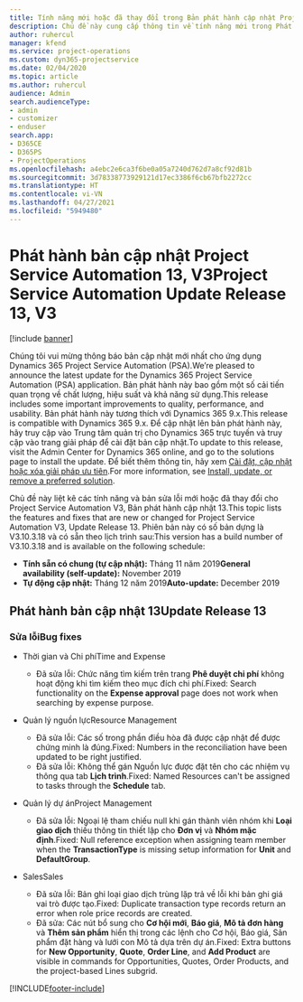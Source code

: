 ```yaml
---
title: Tính năng mới hoặc đã thay đổi trong Bản phát hành cập nhật Project Service Automation 13, V3
description: Chủ đề này cung cấp thông tin về tính năng mới trong Phát hành bản cập nhật Project Service Automation 13, V3.
author: ruhercul
manager: kfend
ms.service: project-operations
ms.custom: dyn365-projectservice
ms.date: 02/04/2020
ms.topic: article
ms.author: ruhercul
audience: Admin
search.audienceType:
- admin
- customizer
- enduser
search.app:
- D365CE
- D365PS
- ProjectOperations
ms.openlocfilehash: a4ebc2e6ca3f6be0a05a7240d762d7a8cf92d81b
ms.sourcegitcommit: 3d78338773929121d17ec3386f6cb67bfb2272cc
ms.translationtype: HT
ms.contentlocale: vi-VN
ms.lasthandoff: 04/27/2021
ms.locfileid: "5949480"
---
```

# <a name="project-service-automation-update-release-13-v3"></a><span data-ttu-id="cd5d9-103">Phát hành bản cập nhật Project Service Automation 13, V3</span><span class="sxs-lookup"><span data-stu-id="cd5d9-103">Project Service Automation Update Release 13, V3</span></span>

[!include [banner](../includes/psa-now-project-operations.md)]

<span data-ttu-id="cd5d9-104">Chúng tôi vui mừng thông báo bản cập nhật mới nhất cho ứng dụng Dynamics 365 Project Service Automation (PSA).</span><span class="sxs-lookup"><span data-stu-id="cd5d9-104">We’re pleased to announce the latest update for the Dynamics 365 Project Service Automation (PSA) application.</span></span> <span data-ttu-id="cd5d9-105">Bản phát hành này bao gồm một số cải tiến quan trọng về chất lượng, hiệu suất và khả năng sử dụng.</span><span class="sxs-lookup"><span data-stu-id="cd5d9-105">This release includes some important improvements to quality, performance, and usability.</span></span> <span data-ttu-id="cd5d9-106">Bản phát hành này tương thích với Dynamics 365 9.x.</span><span class="sxs-lookup"><span data-stu-id="cd5d9-106">This release is compatible with Dynamics 365 9.x.</span></span> <span data-ttu-id="cd5d9-107">Để cập nhật lên bản phát hành này, hãy truy cập vào Trung tâm quản trị cho Dynamics 365 trực tuyến và truy cập vào trang giải pháp để cài đặt bản cập nhật.</span><span class="sxs-lookup"><span data-stu-id="cd5d9-107">To update to this release, visit the Admin Center for Dynamics 365 online, and go to the solutions page to install the update.</span></span> <span data-ttu-id="cd5d9-108">Để biết thêm thông tin, hãy xem [Cài đặt, cập nhật hoặc xóa giải pháp ưu tiên](/power-platform/admin/install-remove-preferred-solution).</span><span class="sxs-lookup"><span data-stu-id="cd5d9-108">For more information, see [Install, update, or remove a preferred solution](/power-platform/admin/install-remove-preferred-solution).</span></span>

<span data-ttu-id="cd5d9-109">Chủ đề này liệt kê các tính năng và bản sửa lỗi mới hoặc đã thay đổi cho Project Service Automation V3, Bản phát hành cập nhật 13.</span><span class="sxs-lookup"><span data-stu-id="cd5d9-109">This topic lists the features and fixes that are new or changed for Project Service Automation V3, Update Release 13.</span></span> <span data-ttu-id="cd5d9-110">Phiên bản này có số bản dựng là V3.10.3.18 và có sẵn theo lịch trình sau:</span><span class="sxs-lookup"><span data-stu-id="cd5d9-110">This version has a build number of V3.10.3.18 and is available on the following schedule:</span></span>

- <span data-ttu-id="cd5d9-111">**Tính sẵn có chung (tự cập nhật):** Tháng 11 năm 2019</span><span class="sxs-lookup"><span data-stu-id="cd5d9-111">**General availability (self-update):** November 2019</span></span>
- <span data-ttu-id="cd5d9-112">**Tự động cập nhật:** Tháng 12 năm 2019</span><span class="sxs-lookup"><span data-stu-id="cd5d9-112">**Auto-update:** December 2019</span></span>


## <a name="update-release-13"></a><span data-ttu-id="cd5d9-113">Phát hành bản cập nhật 13</span><span class="sxs-lookup"><span data-stu-id="cd5d9-113">Update Release 13</span></span> 

### <a name="bug-fixes"></a><span data-ttu-id="cd5d9-114">Sửa lỗi</span><span class="sxs-lookup"><span data-stu-id="cd5d9-114">Bug fixes</span></span>

- <span data-ttu-id="cd5d9-115">Thời gian và Chi phí</span><span class="sxs-lookup"><span data-stu-id="cd5d9-115">Time and Expense</span></span>

     - <span data-ttu-id="cd5d9-116">Đã sửa lỗi: Chức năng tìm kiếm trên trang **Phê duyệt chi phí** không hoạt động khi tìm kiếm theo mục đích chi phí.</span><span class="sxs-lookup"><span data-stu-id="cd5d9-116">Fixed: Search functionality on the **Expense approval** page does not work when searching by expense purpose.</span></span>

- <span data-ttu-id="cd5d9-117">Quản lý nguồn lực</span><span class="sxs-lookup"><span data-stu-id="cd5d9-117">Resource Management</span></span>

     - <span data-ttu-id="cd5d9-118">Đã sửa lỗi: Các số trong phần điều hòa đã được cập nhật để được chứng minh là đúng.</span><span class="sxs-lookup"><span data-stu-id="cd5d9-118">Fixed: Numbers in the reconciliation have been updated to be right justified.</span></span>
     - <span data-ttu-id="cd5d9-119">Đã sửa lỗi: Không thể gán Nguồn lực được đặt tên cho các nhiệm vụ thông qua tab **Lịch trình**.</span><span class="sxs-lookup"><span data-stu-id="cd5d9-119">Fixed: Named Resources can't be assigned to tasks through the **Schedule** tab.</span></span>

- <span data-ttu-id="cd5d9-120">Quản lý dự án</span><span class="sxs-lookup"><span data-stu-id="cd5d9-120">Project Management</span></span>

     - <span data-ttu-id="cd5d9-121">Đã sửa lỗi: Ngoại lệ tham chiếu null khi gán thành viên nhóm khi **Loại giao dịch** thiếu thông tin thiết lập cho **Đơn vị** và **Nhóm mặc định**.</span><span class="sxs-lookup"><span data-stu-id="cd5d9-121">Fixed: Null reference exception when assigning team member when the **TransactionType** is missing setup information for **Unit** and **DefaultGroup**.</span></span>

- <span data-ttu-id="cd5d9-122">Sales</span><span class="sxs-lookup"><span data-stu-id="cd5d9-122">Sales</span></span>

     - <span data-ttu-id="cd5d9-123">Đã sửa lỗi: Bản ghi loại giao dịch trùng lặp trả về lỗi khi bản ghi giá vai trò được tạo.</span><span class="sxs-lookup"><span data-stu-id="cd5d9-123">Fixed: Duplicate transaction type records return an error when role price records are created.</span></span>
     - <span data-ttu-id="cd5d9-124">Đã sửa: Các nút bổ sung cho **Cơ hội mới**, **Báo giá**, **Mô tả đơn hàng** và **Thêm sản phẩm** hiển thị trong các lệnh cho Cơ hội, Báo giá, Sản phẩm đặt hàng và lưới con Mô tả dựa trên dự án.</span><span class="sxs-lookup"><span data-stu-id="cd5d9-124">Fixed: Extra buttons for **New Opportunity**, **Quote**, **Order Line**, and **Add Product** are visible in commands for Opportunities, Quotes, Order Products, and the project-based Lines subgrid.</span></span>




[!INCLUDE[footer-include](../includes/footer-banner.md)]